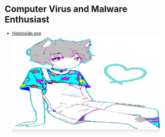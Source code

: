 
# Computer Virus and Malware Enthusiast



- [Heptoxide.exe](https://github.com/pankoza2-pl/Heptoxide.exe.git)
![Heptoxide Result](Heptoxide-result.png)
